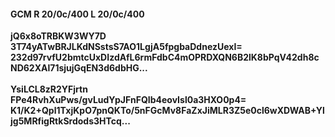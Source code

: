 #### GCM R 20/0c/400 L 20/0c/400
**jQ6x8oTRBKW3WY7D**<br/>**3T74yATwBRJLKdNSstsS7AO1LgjA5fpgbaDdnezUexI=**<br/>**232d97rvfU2bmtcUxDIzdAfL6rmFdbC4mOPRDXQN6B2lK8bPqV42dh8cND62XAl71sjujGqEN3d6dbHG...**<br/><br/>
**YsiLCL8zR2YFjrtn**<br/>**FPe4RvhXuPws/gvLudYpJFnFQIb4eovIsl0a3HXO0p4=**<br/>**K1/K2+Qpl1TxjKpO7pnQKTo/5nFGcMv8FaZxJiMLR3Z5e0cl6wXDWAB+Yljg5MRfigRtkSrdods3HTcq...**